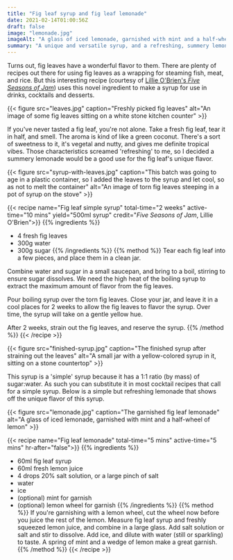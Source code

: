 ```yaml
---
title: "Fig leaf syrup and fig leaf lemonade"
date: 2021-02-14T01:00:56Z
draft: false
image: "lemonade.jpg"
imageAlt: "A glass of iced lemonade, garnished with mint and a half-wheel of lemon"
summary: "A unique and versatile syrup, and a refreshing, summery lemonade"
---
```


Turns out, fig leaves have a wonderful flavor to them.
There are plenty of recipes out there for using fig leaves as a wrapping for steaming fish, meat, and rice.
But this interesting recipe (courtesy of [Lillie O'Brien's *Five Seasons of Jam*](https://www.goodreads.com/book/show/39295501-five-seasons-of-jam))
uses this novel ingredient to make a syrup for use in drinks, cocktails and desserts.

{{< figure src="leaves.jpg" caption="Freshly picked fig leaves" alt="An image of some fig leaves sitting on a white stone kitchen counter" >}}

If you've never tasted a fig leaf, you're not alone.
Take a fresh fig leaf, tear it in half, and smell.
The aroma is kind of like a green coconut.
There's a sort of sweetness to it, it's vegetal and nutty, and gives me definite tropical vibes.
Those characteristics screamed 'refreshing' to me, so I decided a summery lemonade would be a good use for the fig leaf's
unique flavor.

{{< figure src="syrup-with-leaves.jpg" caption="This batch was going to age in a plastic container, so I added the leaves to the syrup and let cool, so as not to melt the container" alt="An image of torn fig leaves steeping in a pot of syrup on the stove" >}}

{{< recipe name="Fig leaf simple syrup" total-time="2 weeks" active-time="10 mins" yield="500ml syrup" credit="*Five Seasons of Jam*, Lillie O'Brien">}}
  {{% ingredients %}}
  * 4 fresh fig leaves
  * 300g water
  * 300g sugar
  {{% /ingredients %}}
  {{% method %}}
  Tear each fig leaf into a few pieces, and place them in a clean jar.

  Combine water and sugar in a small saucepan, and bring to a boil, stirring to ensure sugar dissolves.
  We need the high heat of the boiling syrup to extract the maximum amount of flavor from the fig leaves.

  Pour boiling syrup over the torn fig leaves.
  Close your jar, and leave it in a cool places for 2 weeks to allow the fig leaves to flavor the syrup.
  Over time, the syrup will take on a gentle yellow hue.

  After 2 weeks, strain out the fig leaves, and reserve the syrup.
  {{% /method %}}
{{< /recipe >}}

{{< figure src="finished-syrup.jpg" caption="The finished syrup after straining out the leaves" alt="A small jar with a yellow-colored syrup in it, sitting on a stone countertop" >}}

This syrup is a 'simple' syrup because it has a 1:1 ratio (by mass) of sugar:water.
As such you can substitute it in most cocktail recipes that call for a simple syrup.
Below is a simple but refreshing lemonade that shows off the unique flavor of this syrup.

{{< figure src="lemonade.jpg" caption="The garnished fig leaf lemonade" alt="A glass of iced lemonade, garnished with mint and a half-wheel of lemon" >}}

{{< recipe name="Fig leaf lemonade" total-time="5 mins" active-time="5 mins" hr-after="false">}}
  {{% ingredients %}}
  * 60ml fig leaf syrup
  * 60ml fresh lemon juice
  * 4 drops 20% salt solution, or a large pinch of salt
  * water
  * ice
  * (optional) mint for garnish
  * (optional) lemon wheel for garnish
  {{% /ingredients %}}
  {{% method %}}
  If you're garnishing with a lemon wheel, cut the wheel now before you juice the rest of the lemon.
  Measure fig leaf syrup and freshly squeezed lemon juice, and combine in a large glass.
  Add salt solution or salt and stir to dissolve.
  Add ice, and dilute with water (still or sparkling) to taste.
  A spring of mint and a wedge of lemon make a great garnish.
  {{% /method %}}
{{< /recipe >}}
